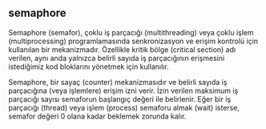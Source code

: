 
## semaphore
Semaphore (semafor), çoklu iş parçacığı (multithreading) veya çoklu işlem (multiprocessing) programlamasında senkronizasyon ve erişim kontrolü için kullanılan bir mekanizmadır. Özellikle kritik bölge (critical section) adı verilen, aynı anda yalnızca belirli sayıda iş parçacığının erişmesini istediğimiz kod bloklarını yönetmek için kullanılır.

Semaphore, bir sayaç (counter) mekanizmasıdır ve belirli sayıda iş parçacığına (veya işlemlere) erişim izni verir. İzin verilen maksimum iş parçacığı sayısı semaforun başlangıç değeri ile belirlenir. Eğer bir iş parçacığı (thread) veya işlem (process) semaforu almak (wait) isterse, semafor değeri 0 olana kadar beklemek zorunda kalır.